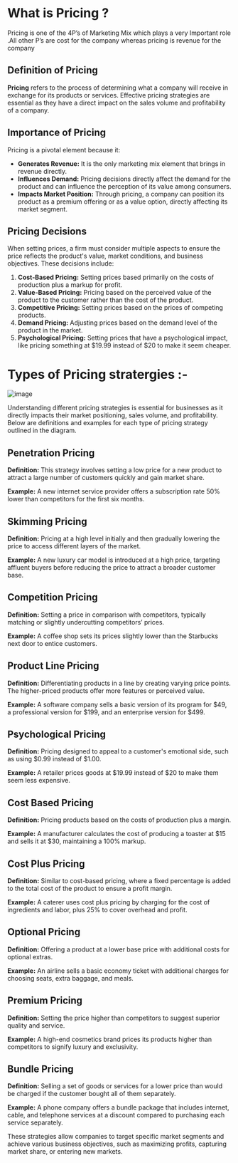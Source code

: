 # What is Pricing ?

Pricing is one of the 4P’s of Marketing Mix which  plays a very Important role .All other P’s are cost  for the company whereas pricing is revenue for the  company

## Definition of Pricing

**Pricing** refers to the process of determining what a company will receive in exchange for its products or services. Effective pricing strategies are essential as they have a direct impact on the sales volume and profitability of a company.

## Importance of Pricing

Pricing is a pivotal element because it:

- **Generates Revenue:** It is the only marketing mix element that brings in revenue directly.
- **Influences Demand:** Pricing decisions directly affect the demand for the product and can influence the perception of its value among consumers.
- **Impacts Market Position:** Through pricing, a company can position its product as a premium offering or as a value option, directly affecting its market segment.

## Pricing Decisions

When setting prices, a firm must consider multiple aspects to ensure the price reflects the product's value, market conditions, and business objectives. These decisions include:

1. **Cost-Based Pricing:** Setting prices based primarily on the costs of production plus a markup for profit.
2. **Value-Based Pricing:** Pricing based on the perceived value of the product to the customer rather than the cost of the product.
3. **Competitive Pricing:** Setting prices based on the prices of competing products.
4. **Demand Pricing:** Adjusting prices based on the demand level of the product in the market.
5. **Psychological Pricing:** Setting prices that have a psychological impact, like pricing something at $19.99 instead of $20 to make it seem cheaper.

# Types of Pricing stratergies :-

![image](https://github.com/Collegehive/Aims_notes/assets/159722383/f4fc4dbb-c738-4b32-b7fa-fa9eeddd8896)

Understanding different pricing strategies is essential for businesses as it directly impacts their market positioning, sales volume, and profitability. Below are definitions and examples for each type of pricing strategy outlined in the diagram.

## Penetration Pricing
**Definition:** This strategy involves setting a low price for a new product to attract a large number of customers quickly and gain market share.

**Example:** A new internet service provider offers a subscription rate 50% lower than competitors for the first six months.

## Skimming Pricing
**Definition:** Pricing at a high level initially and then gradually lowering the price to access different layers of the market.

**Example:** A new luxury car model is introduced at a high price, targeting affluent buyers before reducing the price to attract a broader customer base.

## Competition Pricing
**Definition:** Setting a price in comparison with competitors, typically matching or slightly undercutting competitors’ prices.

**Example:** A coffee shop sets its prices slightly lower than the Starbucks next door to entice customers.

## Product Line Pricing
**Definition:** Differentiating products in a line by creating varying price points. The higher-priced products offer more features or perceived value.

**Example:** A software company sells a basic version of its program for $49, a professional version for $199, and an enterprise version for $499.

## Psychological Pricing
**Definition:** Pricing designed to appeal to a customer's emotional side, such as using $0.99 instead of $1.00.

**Example:** A retailer prices goods at $19.99 instead of $20 to make them seem less expensive.

## Cost Based Pricing
**Definition:** Pricing products based on the costs of production plus a margin.

**Example:** A manufacturer calculates the cost of producing a toaster at $15 and sells it at $30, maintaining a 100% markup.

## Cost Plus Pricing
**Definition:** Similar to cost-based pricing, where a fixed percentage is added to the total cost of the product to ensure a profit margin.

**Example:** A caterer uses cost plus pricing by charging for the cost of ingredients and labor, plus 25% to cover overhead and profit.

## Optional Pricing
**Definition:** Offering a product at a lower base price with additional costs for optional extras.

**Example:** An airline sells a basic economy ticket with additional charges for choosing seats, extra baggage, and meals.

## Premium Pricing
**Definition:** Setting the price higher than competitors to suggest superior quality and service.

**Example:** A high-end cosmetics brand prices its products higher than competitors to signify luxury and exclusivity.

## Bundle Pricing
**Definition:** Selling a set of goods or services for a lower price than would be charged if the customer bought all of them separately.

**Example:** A phone company offers a bundle package that includes internet, cable, and telephone services at a discount compared to purchasing each service separately.

These strategies allow companies to target specific market segments and achieve various business objectives, such as maximizing profits, capturing market share, or entering new markets.

